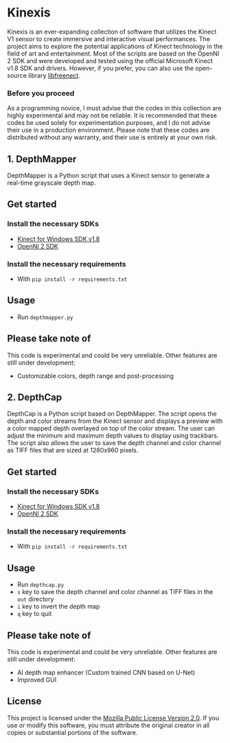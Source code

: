 # Kinexis
Kinexis is an ever-expanding collection of software that utilizes the Kinect V1 sensor to create immersive and interactive visual performances. The project aims to explore the potential applications of Kinect technology in the field of art and entertainment. Most of the scripts are based on the OpenNI 2 SDK and were developed and tested using the official Microsoft Kinect v1.8 SDK and drivers. However, if you prefer, you can also use the open-source library [libfreenect](https://github.com/OpenKinect/libfreenect).

### Before you proceed
As a programming novice, I must advise that the codes in this collection are highly experimental and may not be reliable. It is recommended that these codes be used solely for experimentation purposes, and I do not advise their use in a production environment. Please note that these codes are distributed without any warranty, and their use is entirely at your own risk.

## 1. DepthMapper

DepthMapper is a Python script that uses a Kinect sensor to generate a real-time grayscale depth map.

## Get started

### Install the necessary SDKs
- [Kinect for Windows SDK v1.8](https://www.microsoft.com/en-us/download/details.aspx?id=40278)
- [OpenNI 2 SDK](https://structure.io/openni)

### Install the necessary requirements
- With `pip install -r requirements.txt`

## Usage
- Run `depthmapper.py`

## Please take note of
This code is experimental and could be very unreliable.
Other features are still under development:
- Customizable colors, depth range and post-processing

## 2. DepthCap

DepthCap is a Python script based on DepthMapper. The script opens the depth and color streams from the Kinect sensor and displays a preview with a color mapped depth overlayed on top of the color stream. The user can adjust the minimum and maximum depth values to display using trackbars. The script also allows the user to save the depth channel and color channel as TIFF files that are sized at 1280x960 pixels.

## Get started

### Install the necessary SDKs
- [Kinect for Windows SDK v1.8](https://www.microsoft.com/en-us/download/details.aspx?id=40278)
- [OpenNI 2 SDK](https://structure.io/openni)

### Install the necessary requirements
- With `pip install -r requirements.txt`

## Usage
- Run `depthcap.py`
- `s` key to save the depth channel and color channel as TIFF files in the `out` directory
- `i` key to invert the depth map
- `q` key to quit

## Please take note of
This code is experimental and could be very unreliable.
Other features are still under development:
- AI depth map enhancer (Custom trained CNN based on U-Net)
- Improved GUI

## License
This project is licensed under the [Mozilla Public License Version 2.0](https://github.com/saides-code/Kinexis/blob/main/LICENSE.md). If you use or modify this software, you must attribute the original creator in all copies or substantial portions of the software.